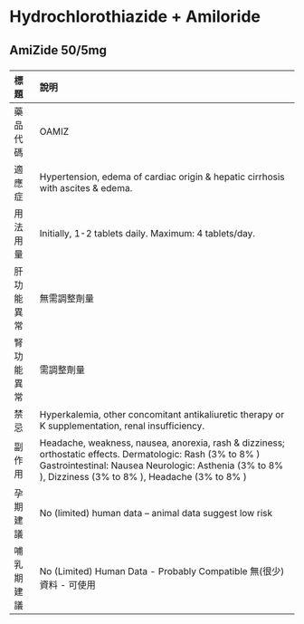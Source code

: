 # Hydrochlorothiazide + Amiloride

## AmiZide 50/5mg

##### 

| 標題       | 說明                                                                                                                                                                                                               |
|:-----------|:-------------------------------------------------------------------------------------------------------------------------------------------------------------------------------------------------------------------|
| 藥品代碼   | OAMIZ                                                                                                                                                                                                              |
| 適應症     | Hypertension, edema of cardiac origin & hepatic cirrhosis with ascites & edema.                                                                                                                                    |
| 用法用量   | Initially, 1-2 tablets daily. Maximum: 4 tablets/day.                                                                                                                                                              |
| 肝功能異常 | 無需調整劑量                                                                                                                                                                                                       |
| 腎功能異常 | 需調整劑量                                                                                                                                                                                                         |
| 禁忌       | Hyperkalemia, other concomitant antikaliuretic therapy or K supplementation, renal insufficiency.                                                                                                                  |
| 副作用     | Headache, weakness, nausea, anorexia, rash & dizziness; orthostatic effects. Dermatologic: Rash (3% to 8% ) Gastrointestinal: Nausea Neurologic: Asthenia (3% to 8% ), Dizziness (3% to 8% ), Headache (3% to 8% ) |
| 孕期建議   | No (limited) human data – animal data suggest low risk                                                                                                                                                             |
| 哺乳期建議 | No (Limited) Human Data - Probably Compatible 無(很少)資料 - 可使用                                                                                                                                                |

